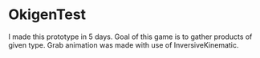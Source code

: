# OkigenTest
I made this prototype in 5 days.
Goal of this game is to gather products of given type. 
Grab animation was made with use of InversiveKinematic. 
